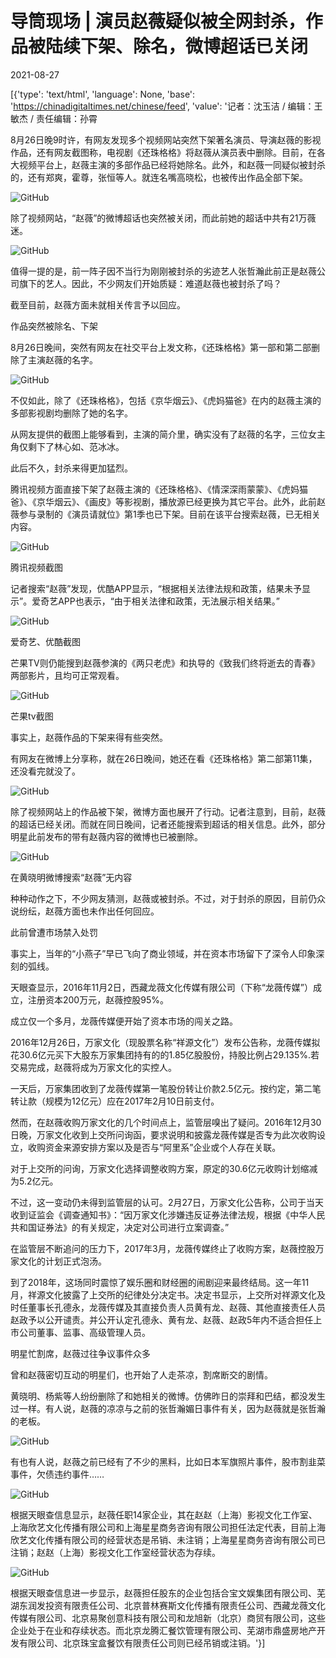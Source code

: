 # 导筒现场 | 演员赵薇疑似被全网封杀，作品被陆续下架、除名，微博超话已关闭

2021-08-27

[{'type': 'text/html', 'language': None, 'base': 'https://chinadigitaltimes.net/chinese/feed', 'value': '记者：沈玉洁 / 编辑：王敏杰 / 责任编辑：孙霄

8月26日晚9时许，有网友发现多个视频网站突然下架著名演员、导演赵薇的影视作品，还有网友截图称，电视剧《还珠格格》将赵薇从演员表中删除。目前，在各大视频平台上，赵薇主演的多部作品已经将她除名。此外，和赵薇一同疑似被封杀的，还有郑爽，霍尊，张恒等人。就连名嘴高晓松，也被传出作品全部下架。

![GitHub](https://chinadigitaltimes.net/chinese/files/2021/08/post-670037-612865c854110.)

除了视频网站，“赵薇”的微博超话也突然被关闭，而此前她的超话中共有21万薇迷。

![GitHub](https://chinadigitaltimes.net/chinese/files/2021/08/post-670037-612865ca39282.)

值得一提的是，前一阵子因不当行为刚刚被封杀的劣迹艺人张哲瀚此前正是赵薇公司旗下的艺人。因此，不少网友们开始质疑：难道赵薇也被封杀了吗？

截至目前，赵薇方面未就相关传言予以回应。

作品突然被除名、下架

8月26日晚间，突然有网友在社交平台上发文称，《还珠格格》第一部和第二部删除了主演赵薇的名字。

![GitHub](https://chinadigitaltimes.net/chinese/files/2021/08/post-670037-612865cbc3402.)

不仅如此，除了《还珠格格》，包括《京华烟云》、《虎妈猫爸》在内的赵薇主演的多部影视剧均删除了她的名字。

从网友提供的截图上能够看到，主演的简介里，确实没有了赵薇的名字，三位女主角仅剩下了林心如、范冰冰。

此后不久，封杀来得更加猛烈。

腾讯视频方面直接下架了赵薇主演的《还珠格格》、《情深深雨蒙蒙》、《虎妈猫爸》、《京华烟云》、《画皮》等影视剧，播放源已经更换为其它平台。此外，此前赵薇参与录制的《演员请就位》第1季也已下架。目前在该平台搜索赵薇，已无相关内容。

![GitHub](https://chinadigitaltimes.net/chinese/files/2021/08/post-670037-612865cd5f674.)

腾讯视频截图

记者搜索“赵薇”发现，优酷APP显示，“根据相关法律法规和政策，结果未予显示”。爱奇艺APP也表示，“由于相关法律和政策，无法展示相关结果。”

![GitHub](https://chinadigitaltimes.net/chinese/files/2021/08/post-670037-612865ce9f04f.)

爱奇艺、优酷截图

芒果TV则仍能搜到赵薇参演的《两只老虎》和执导的《致我们终将逝去的青春》两部影片，且均可正常观看。

![GitHub](https://chinadigitaltimes.net/chinese/files/2021/08/post-670037-61286a3041b5b.)

芒果tv截图

事实上，赵薇作品的下架来得有些突然。

有网友在微博上分享称，就在26日晚间，她还在看《还珠格格》第二部第11集，还没看完就没了。

![GitHub](https://chinadigitaltimes.net/chinese/files/2021/08/post-670037-6128661b6c396.)

除了视频网站上的作品被下架，微博方面也展开了行动。记者注意到，目前，赵薇的超话已经关闭。而就在同日晚间，记者还能搜索到超话的相关信息。此外，部分明星此前发布的带有赵薇内容的微博也已被删除。

![GitHub](https://chinadigitaltimes.net/chinese/files/2021/08/post-670037-6128661cd201e.)

在黄晓明微博搜索“赵薇”无内容

种种动作之下，不少网友猜测，赵薇或被封杀。不过，对于封杀的原因，目前仍众说纷纭，赵薇方面也未作出任何回应。

此前曾遭市场禁入处罚

事实上，当年的“小燕子”早已飞向了商业领域，并在资本市场留下了深令人印象深刻的弧线。

天眼查显示，2016年11月2日，西藏龙薇文化传媒有限公司（下称“龙薇传媒”）成立，注册资本200万元，赵薇控股95%。

成立仅一个多月，龙薇传媒便开始了资本市场的闯关之路。

2016年12月26日，万家文化（现股票名称“祥源文化”）发布公告称，龙薇传媒拟花30.6亿元买下大股东万家集团持有的的1.85亿股股份，持股比例占29.135%.若交易完成，赵薇将成为万家文化的实控人。

一天后，万家集团收到了龙薇传媒第一笔股份转让价款2.5亿元。按约定，第二笔转让款（规模为12亿元）应在2017年2月10日前支付。

然而，在赵薇收购万家文化的几个时间点上，监管层嗅出了疑问。2016年12月30日晚，万家文化收到上交所问询函，要求说明和披露龙薇传媒是否专为此次收购设立，收购资金来源安排方案以及是否与“阿里系”企业或个人存在关联。

对于上交所的问询，万家文化选择调整收购方案，原定的30.6亿元收购计划缩减为5.2亿元。

不过，这一变动仍未得到监管层的认可。2月27日，万家文化公告称，公司于当天收到证监会《调查通知书》：“因万家文化涉嫌违反证券法律法规，根据《中华人民共和国证券法》的有关规定，决定对公司进行立案调查。”

在监管层不断追问的压力下，2017年3月，龙薇传媒终止了收购方案，赵薇控股万家文化的计划正式泡汤。

到了2018年，这场同时震惊了娱乐圈和财经圈的闹剧迎来最终结局。这一年11月，祥源文化披露了上交所的纪律处分决定书。决定书显示，上交所对祥源文化及时任董事长孔德永，龙薇传媒及其直接负责人员黄有龙、赵薇、其他直接责任人员赵政予以公开谴责。并公开认定孔德永、黄有龙、赵薇、赵政5年内不适合担任上市公司董事、监事、高级管理人员。

明星忙割席，赵薇过往争议事件众多

曾和赵薇密切互动的明星们，也开始了人走茶凉，割席断交的剧情。

黄晓明、杨紫等人纷纷删除了和她相关的微博。仿佛昨日的崇拜和巴结，都没发生过一样。有人说，赵薇的凉凉与之前的张哲瀚媚日事件有关，因为赵薇就是张哲瀚的老板。

![GitHub](https://chinadigitaltimes.net/chinese/files/2021/08/post-670037-6128661f33b5c.)

有也有人说，赵薇之前已经有了不少的黑料，比如日本军旗照片事件，股市割韭菜事件，欠债违约事件……

![GitHub](https://chinadigitaltimes.net/chinese/files/2021/08/post-670037-61286620e5b5b.)

根据天眼查信息显示，赵薇任职14家企业，其在赵赵（上海）影视文化工作室、上海欣艺文化传播有限公司和上海星星商务咨询有限公司担任法定代表，目前上海欣艺文化传播有限公司的经营状态是吊销、未注销；上海星星商务咨询有限公司已注销；赵赵（上海）影视文化工作室经营状态为存续。

![GitHub](https://chinadigitaltimes.net/chinese/files/2021/08/post-670037-61286622ef257.png)

根据天眼查信息进一步显示，赵薇担任股东的企业包括合宝文娱集团有限公司、芜湖东润发投资有限责任公司、北京普林赛斯文化传播有限责任公司、西藏龙薇文化传媒有限公司、北京易聚创意科技有限公司和龙旭新（北京）商贸有限公司，这些企业处于在业和存续状态。而北京龙腾汇餐饮管理有限公司、芜湖市鼎盛房地产开发有限公司、北京珠宝盒餐饮有限责任公司则已经吊销或注销。'}]